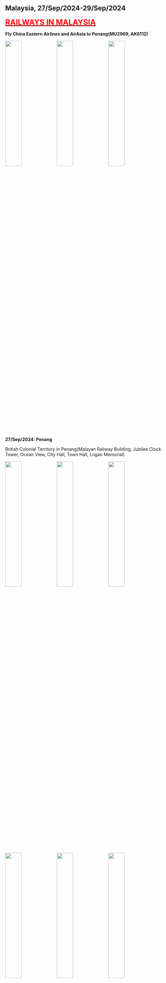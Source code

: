 ## Malaysia, 27/Sep/2024-29/Sep/2024

**[<font color=red size=5><u>RAILWAYS IN MALAYSIA</u></font>](https://wqgcx.github.io/transport/20240927MYS/KTMB)**

**Fly China Eastern Airlines and AirAsia to Penang(MU2969, AK6112)**

<img src="../20240927MYS_photos/IMG_3088.jpeg" width="32%">
<img src="../20240927MYS_photos/IMG_3090.jpeg" width="32%">
<img src="../20240927MYS_photos/IMG_3092.jpeg" width="32%">

**27/Sep/2024: Penang**

British Colonial Territory in Penang(Malayan Railway Building, Jubilee Clock Tower, Ocean View, City Hall, Town Hall, Logan Memorial)

<img src="../20240927MYS_photos/IMG_3093.jpeg" width="32%">
<img src="../20240927MYS_photos/IMG_3097.jpeg" width="32%">
<img src="../20240927MYS_photos/IMG_3098.jpeg" width="32%">
<img src="../20240927MYS_photos/IMG_3107.jpeg" width="32%">
<img src="../20240927MYS_photos/IMG_3108.jpeg" width="32%">
<img src="../20240927MYS_photos/IMG_3110.jpeg" width="32%">

Cheong Fatt Tze Mansion

<img src="../20240927MYS_photos/IMG_3122.jpeg" width="32%">
<img src="../20240927MYS_photos/IMG_3115.jpeg" width="32%">
<img src="../20240927MYS_photos/IMG_3114.jpeg" width="32%">
<img src="../20240927MYS_photos/IMG_3116.jpeg" width="32%">
<img src="../20240927MYS_photos/IMG_3118.jpeg" width="32%">
<img src="../20240927MYS_photos/IMG_3119.jpeg" width="32%">

Nagore Durgha Sheriff and Kapitan Keling Mosque

<img src="../20240927MYS_photos/IMG_3168.jpeg" width="32%">
<img src="../20240927MYS_photos/IMG_3131.jpeg" width="32%">
<img src="../20240927MYS_photos/IMG_3133.jpeg" width="32%">

Yap Kongsi temple, Seh Tek Tong Cheah Kongsi and Qing Yang Gong

<img src="../20240927MYS_photos/IMG_3134.jpeg" width="32%">
<img src="../20240927MYS_photos/IMG_3137.jpeg" width="32%">
<img src="../20240927MYS_photos/IMG_3142.jpeg" width="32%">

Penang's Hainan Temple, Arulmigu Sri Mahamariamman Temple and Ayer Itam Mahamariamman Temple

<img src="../20240927MYS_photos/IMG_3125.jpeg" width="32%">
<img src="../20240927MYS_photos/IMG_3166.jpeg" width="32%">
<img src="../20240927MYS_photos/IMG_3169.jpeg" width="32%">

Penang Street Art

<img src="../20240927MYS_photos/IMG_3139.jpeg" width="32%">
<img src="../20240927MYS_photos/IMG_3128.jpeg" width="32%">

Burmese Buddhist Temple

<img src="../20240927MYS_photos/IMG_3146.jpeg" width="32%">
<img src="../20240927MYS_photos/IMG_3149.jpeg" width="32%">
<img src="../20240927MYS_photos/IMG_3151.jpeg" width="32%">

Thai Buddhist Temple

<img src="../20240927MYS_photos/IMG_3163.jpeg" width="32%">
<img src="../20240927MYS_photos/IMG_3158.jpeg" width="32%">
<img src="../20240927MYS_photos/IMG_3161.jpeg" width="32%">

Penang Hill Railway

<img src="../20240927MYS_photos/IMG_3171.jpeg" width="32%">
<img src="../20240927MYS_photos/IMG_3176.jpeg" width="32%">
<img src="../20240927MYS_photos/IMG_3177.jpeg" width="32%">

Sri Aruloli Thirumurugan, Masjid Bukit Bendera, Panorama of George Town

<img src="../20240927MYS_photos/IMG_3189.jpeg" width="32%">
<img src="../20240927MYS_photos/IMG_3190.jpeg" width="32%">
<img src="../20240927MYS_photos/IMG_3192.jpeg" width="32%">

Night View of George Town

<img src="../20240927MYS_photos/IMG_3202.jpeg" width="32%">
<img src="../20240927MYS_photos/IMG_3208.jpeg" width="32%">
<img src="../20240927MYS_photos/IMG_3207.jpeg" width="32%">

**28/Sep/2024: Ipoh, Kuala Lumpur**

Town Hall, Birch Memorial Clock Tower and Sultan Idris Shah II Mosque

<img src="../20240927MYS_photos/IMG_3214.jpeg" width="32%">
<img src="../20240927MYS_photos/IMG_3215.jpeg" width="32%">
<img src="../20240927MYS_photos/IMG_3216.jpeg" width="32%">

Ipoh Street Art

<img src="../20240927MYS_photos/IMG_3217.jpeg" width="32%">
<img src="../20240927MYS_photos/IMG_3222.jpeg" width="32%">

Ipoh Padang, Concubine Lane and Han Chin Pet Soo

<img src="../20240927MYS_photos/IMG_3218.jpeg" width="32%">
<img src="../20240927MYS_photos/IMG_3221.jpeg" width="32%">
<img src="../20240927MYS_photos/IMG_3223.jpeg" width="32%">

Perak Cave Temple

<img src="../20240927MYS_photos/IMG_3228.jpeg" width="32%">
<img src="../20240927MYS_photos/IMG_3229.jpeg" width="32%">
<img src="../20240927MYS_photos/IMG_3230.jpeg" width="32%">
<img src="../20240927MYS_photos/IMG_3231.jpeg" width="32%">
<img src="../20240927MYS_photos/IMG_3232.jpeg" width="32%">
<img src="../20240927MYS_photos/IMG_3233.jpeg" width="32%">

Kellie's Castle

<img src="../20240927MYS_photos/IMG_3239.jpeg" width="32%">
<img src="../20240927MYS_photos/IMG_3240.jpeg" width="32%">
<img src="../20240927MYS_photos/IMG_3244.jpeg" width="32%">
<img src="../20240927MYS_photos/IMG_3245.jpeg" width="32%">
<img src="../20240927MYS_photos/IMG_3248.jpeg" width="32%">
<img src="../20240927MYS_photos/IMG_3249.jpeg" width="32%">

Little India

<img src="../20240927MYS_photos/IMG_3263.jpeg" width="32%">
<img src="../20240927MYS_photos/IMG_3268.jpeg" width="32%">
<img src="../20240927MYS_photos/IMG_3272.jpeg" width="32%">

Night View of Kuala Lumpur

<img src="../20240927MYS_photos/IMG_3283.jpeg" width="32%">
<img src="../20240927MYS_photos/IMG_3285.jpeg" width="32%">
<img src="../20240927MYS_photos/IMG_3280.jpeg" width="32%">
<img src="../20240927MYS_photos/IMG_3279.jpeg" width="32%">
<img src="../20240927MYS_photos/IMG_3287.jpeg" width="32%">
<img src="../20240927MYS_photos/IMG_3293.jpeg" width="32%">

**29/Sep/2024: Kuala Lumpur, Putrajaya**

National Museum

<img src="../20240927MYS_photos/IMG_3300.jpeg" width="32%">
<img src="../20240927MYS_photos/IMG_3313.jpeg" width="32%">
<img src="../20240927MYS_photos/IMG_3314.jpeg" width="32%">
<img src="../20240927MYS_photos/IMG_3320.jpeg" width="32%">
<img src="../20240927MYS_photos/IMG_3332.jpeg" width="32%">
<img src="../20240927MYS_photos/IMG_3334.jpeg" width="32%">

TV Alhijrah, National Mosque of Malaysia and Malayan Railway Building

<img src="../20240927MYS_photos/IMG_3341.jpeg" width="32%">
<img src="../20240927MYS_photos/IMG_3342.jpeg" width="32%">
<img src="../20240927MYS_photos/IMG_3344.jpeg" width="32%">

National Textile Museum and Sultan Abdul Samad Building

<img src="../20240927MYS_photos/IMG_3347.jpeg" width="32%">
<img src="../20240927MYS_photos/IMG_3348.jpeg" width="32%">
<img src="../20240927MYS_photos/IMG_3357.jpeg" width="32%">

Independence Square and Jamek Mosque

<img src="../20240927MYS_photos/IMG_3353.jpeg" width="32%">
<img src="../20240927MYS_photos/IMG_3358.jpeg" width="32%">
<img src="../20240927MYS_photos/IMG_3365.jpeg" width="32%">

Sin Sze Si Ya Tample, Guan Di Temple and Sri Mahamariamman Temple

<img src="../20240927MYS_photos/IMG_3366.jpeg" width="32%">
<img src="../20240927MYS_photos/IMG_3367.jpeg" width="32%">
<img src="../20240927MYS_photos/IMG_3370.jpeg" width="32%">

Batu Caves

<img src="../20240927MYS_photos/IMG_3376.jpeg" width="32%">
<img src="../20240927MYS_photos/IMG_3377.jpeg" width="32%">
<img src="../20240927MYS_photos/IMG_3378.jpeg" width="32%">
<img src="../20240927MYS_photos/IMG_3379.jpeg" width="32%">
<img src="../20240927MYS_photos/IMG_3383.jpeg" width="32%">
<img src="../20240927MYS_photos/IMG_3387.jpeg" width="32%">
<img src="../20240927MYS_photos/IMG_3388.jpeg" width="32%">
<img src="../20240927MYS_photos/IMG_3389.jpeg" width="32%">
<img src="../20240927MYS_photos/IMG_3390.jpeg" width="32%">
<img src="../20240927MYS_photos/IMG_3391.jpeg" width="32%">
<img src="../20240927MYS_photos/IMG_3393.jpeg" width="32%">
<img src="../20240927MYS_photos/IMG_3395.jpeg" width="32%">

Putra Mosque, Putra Square and Perdana Putra

<img src="../20240927MYS_photos/IMG_3402.jpeg" width="32%">
<img src="../20240927MYS_photos/IMG_3405.jpeg" width="32%">
<img src="../20240927MYS_photos/IMG_3406.jpeg" width="32%">

**Fly Emirates to Paris(EK347, EK71)**

<img src="../20240927MYS_photos/IMG_3410.jpeg" width="32%">
<img src="../20240927MYS_photos/IMG_3413.jpeg" width="32%">

**Click [here](https://wqgcx.github.io/transport/) to go back.**
